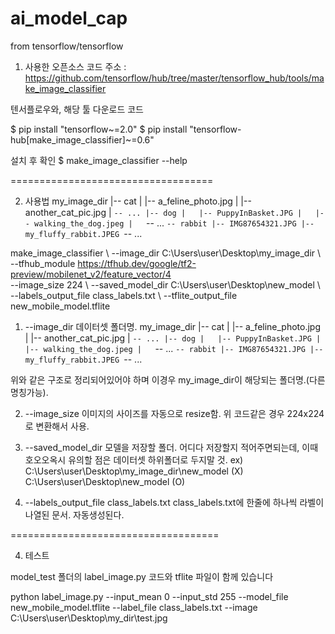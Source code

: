 # ai_model_cap

from tensorflow/tensorflow

1. 사용한 오픈소스 코드
주소 : https://github.com/tensorflow/hub/tree/master/tensorflow_hub/tools/make_image_classifier

텐서플로우와, 해당 툴 다운로드 코드

$ pip install "tensorflow~=2.0"
$ pip install "tensorflow-hub[make_image_classifier]~=0.6"

설치 후 확인
$ make_image_classifier --help


===================================

2. 사용법
my_image_dir
|-- cat
|   |-- a_feline_photo.jpg
|   |-- another_cat_pic.jpg
|   `-- ...
|-- dog
|   |-- PuppyInBasket.JPG
|   |-- walking_the_dog.jpeg
|   `-- ...
`-- rabbit
    |-- IMG87654321.JPG
    |-- my_fluffy_rabbit.JPEG
    `-- ...

make_image_classifier \ 
--image_dir C:\Users\user\Desktop\my_image_dir \ 
--tfhub_module https://tfhub.dev/google/tf2-preview/mobilenet_v2/feature_vector/4 \
--image_size 224 \ 
--saved_model_dir C:\Users\user\Desktop\new_model \ 
--labels_output_file class_labels.txt \ 
--tflite_output_file new_mobile_model.tflite

1. --image_dir 
데이터셋 폴더명.
my_image_dir
|-- cat
|   |-- a_feline_photo.jpg
|   |-- another_cat_pic.jpg
|   `-- ...
|-- dog
|   |-- PuppyInBasket.JPG
|   |-- walking_the_dog.jpeg
|   `-- ...
`-- rabbit
    |-- IMG87654321.JPG
    |-- my_fluffy_rabbit.JPEG
    `-- ...

위와 같은 구조로 정리되어있어야 하며 이경우 my_image_dir이 해당되는 폴더명.(다른명칭가능).

2. --image_size 
이미지의 사이즈를 자동으로 resize함. 
위 코드같은 경우 224x224로 변환해서 사용.

3. --saved_model_dir 
모델을 저장할 폴더. 어디다 저장할지 적어주면되는데, 이때 호오오옥시 유의할 점은 데이터셋 하위폴더로 두지말 것.
ex) C:\Users\user\Desktop\my_image_dir\new_model  (X)
    C:\Users\user\Desktop\new_model               (O)

4. --labels_output_file class_labels.txt 
class_labels.txt에 한줄에 하나씩 라벨이 나열된 문서. 자동생성된다.


====================================

4. 테스트

model_test 폴더의 label_image.py 코드와
tflite 파일이 함께 있습니다

python label_image.py 
--input_mean 0 
--input_std 255 
--model_file new_mobile_model.tflite 
--label_file class_labels.txt 
--image C:\Users\user\Desktop\my_dir\test.jpg
